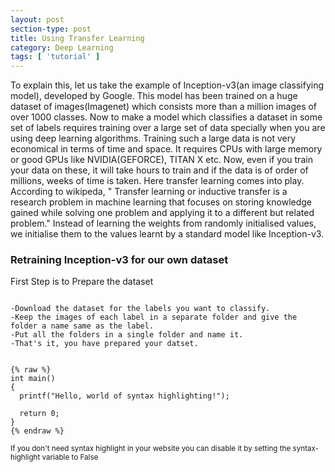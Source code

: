 ```yaml
---
layout: post
section-type: post
title: Using Transfer Learning
category: Deep Learning
tags: [ 'tutorial' ]
---
```



To explain this, let us take the example of Inception-v3(an image classifying model), developed by Google.
This model has been trained on a huge dataset of images(Imagenet) which consists more than a million images 
of over 1000 classes. Now to make a model which classifies a dataset in some set of labels requires training over 
a large set of data specially when you are using deep learning algorithms. Training such a large data is not very economical 
in terms of time and space. It requires CPUs with large memory or good GPUs like NVIDIA(GEFORCE), TITAN X etc. Now, even if you 
train your data on these, it will take hours to train and if the data is of order of millions, weeks of time is taken.
Here transfer learning comes into play. According to wikipeda, " Transfer learning or inductive transfer is a research problem in machine learning that focuses on storing knowledge gained while solving one problem and applying it to a different but related problem." Instead of learning the weights from randomly initialised values, we initialise them to the values learnt by a standard model like Inception-v3.

### Retraining Inception-v3 for our own dataset

First Step is to Prepare the dataset
<pre><code data-trim class="yaml">
-Download the dataset for the labels you want to classify.
-Keep the images of each label in a separate folder and give the folder a name same as the label.
-Put all the folders in a single folder and name it.
-That's it, you have prepared your datset.
</code></pre>

<pre><code data-trim class="c">
{% raw %}
int main()
{
  printf("Hello, world of syntax highlighting!");

  return 0;
}
{% endraw %}
</code></pre>

<small>If you don't need syntax highlight in your website you can disable it by setting the syntax-highlight variable to False</small>

